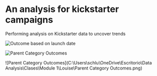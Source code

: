 # An analysis for kickstarter campaigns
Performing analysis on Kickstarter data to uncover trends


![Outcome based on launch date](https://user-images.githubusercontent.com/100528885/159187096-0c52609f-ebc2-4227-acd4-a9f537de1ef5.png)

![Parent Category Outcomes](https://user-images.githubusercontent.com/100528885/159187639-c7d1790a-c46d-4d9d-bfe0-bafc0c9ca4bf.png)

![Parent Category Outcomes](C:\Users\schlu\OneDrive\Escritorio\Data Analysis\Clases\Module 1\Louise\Parent Category Outcomes.png)
